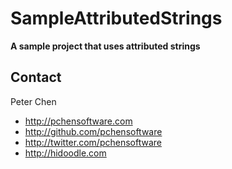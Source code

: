 # SampleAttributedStrings

**A sample project that uses attributed strings**

## Contact

Peter Chen

- http://pchensoftware.com
- http://github.com/pchensoftware
- http://twitter.com/pchensoftware
- http://hidoodle.com
